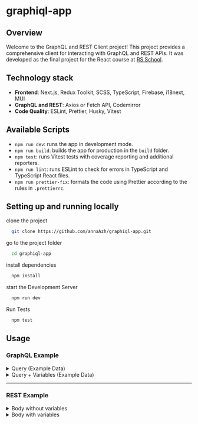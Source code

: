 # graphiql-app

## Overview

Welcome to the GraphQL and REST Client project! This project provides a comprehensive client for interacting with GraphQL and REST APIs. It was developed as the final project for the React course at [RS School](https://rs.school/).

## Technology stack

- **Frontend**: Next.js, Redux Toolkit, SCSS, TypeScript, Firebase, i18next, MUI
- **GraphQL and REST**: Axios or Fetch API, Codemirror
- **Code Quality**: ESLint, Prettier, Husky, Vitest

## Available Scripts

- `npm run dev`: runs the app in development mode.
- `npm run build`: builds the app for production in the `build` folder.
- `npm test`: runs Vitest tests with coverage reporting and additional reporters.
- `npm run lint`: runs ESLint to check for errors in TypeScript and TypeScript React files.
- `npm run prettier-fix`: formats the code using Prettier according to the rules in `.prettierrc`.

## Setting up and running locally

clone the project

```bash
  git clone https://github.com/annaAzh/graphiql-app.git
```

go to the project folder

```bash
  cd graphiql-app
```

install dependencies

```bash
  npm install
```

start the Development Server

```bash
  npm run dev
```

Run Tests

```bash
  npm test
```

## Usage

### GraphQL Example

<details>
  <summary> Query (Example Data)</summary>

- example `url`:

  ```
  https://rickandmortyapi.com/graphql
  ```

- example `query`:

  ```
  query {
    characters {
      results {
        id
        name
        image
      }
    }
  }
  ```

</details>

<details>
  <summary> Query + Variables (Example Data)</summary>

- example `url`:

  ```
  https://rickandmortyapi.com/graphql
  ```

- example `variables`:

  ```
  "name": "Rick",
  "status": "alive"
  ```

- example `query`:

  ```
    query GetCharacters($status: String!, $name: String!) {
      characters(filter: {
        status: $status,
        name: $name
      }) {
        results {
          id
          name
          image
        }

      }
    }
  ```

</details>

---

### REST Example

<details>
  <summary>Body without variables</summary>

- example `url`:

  ```
  https://jsonplaceholder.typicode.com/posts
  ```

- example `method`:

  ```
  POST
  ```

- example `body`:

  ```
  {
    "title": "{{foo}} ",
    "body": "test"
  }
  ```

  - example `expected result without variables`:

  ```
  {
    "title": "{{foo}} ",
    "body": "test",
    "id": 101
  }
  ```

</details>

<details>
  <summary>Body with variables</summary>

- example `url`:

  ```
  https://jsonplaceholder.typicode.com/posts
  ```

- example `method`:

  ```
  POST
  ```

  - example `variables`:

  ```
  foo: bar
  ```

- example `body`:

  ```
  {
    "title": "{{foo}} ",
    "body": "test"
  }
  ```

  - example `expected result with variables`:

  ```
  {
    "title": "bar",
    "body": "test",
    "id": 101
  }
  ```

</details>
